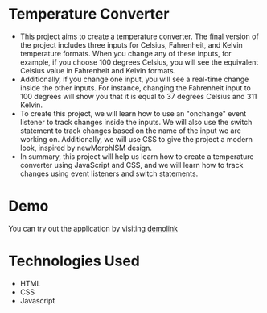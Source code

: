 # Temperature Converter

* This project aims to create a temperature converter. The final version of the project includes three inputs for Celsius, Fahrenheit, and Kelvin temperature formats. When you change any of these inputs, for example, if you choose 100 degrees Celsius, you will see the equivalent Celsius value in Fahrenheit and Kelvin formats.
*  Additionally, if you change one input, you will see a real-time change inside the other inputs. For instance, changing the Fahrenheit input to 100 degrees will show you that it is equal to 37 degrees Celsius and 311 Kelvin. 
*  To create this project, we will learn how to use an "onchange" event listener to track changes inside the inputs. We will also use the switch statement to track changes based on the name of the input we are working on. Additionally, we will use CSS to give the project a modern look, inspired by newMorphISM design.
*  In summary, this project will help us learn how to create a temperature converter using JavaScript and CSS, and we will learn how to track changes using event listeners and switch statements.


# Demo

You can try  out the application by visiting [demolink](http://127.0.0.1:5500/Projects/Temperature%20Converter/)

# Technologies Used

* HTML
* CSS
* Javascript
